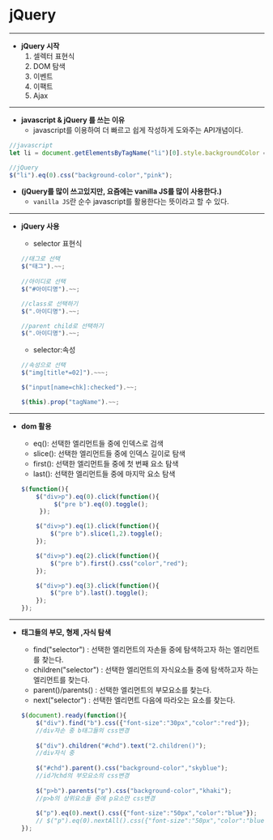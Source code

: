 # jQuery

---

* __jQuery 시작__
  1. 셀렉터 표현식
  2. DOM 탐색
  3. 이벤트
  4. 이팩트
  5. Ajax

---

* __javascript & jQuery 를 쓰는 이유__
  * javascript를 이용하여 더 빠르고 쉽게 작성하게 도와주는 API개념이다.

```js
//javascript
let li = document.getElementsByTagName("li")[0].style.backgroundColor = "pink";

//jQuery
$("li").eq(0).css("background-color","pink"); 	
```

* __(jQuery를 많이 쓰고있지만, 요즘에는 vanilla JS를 많이 사용한다.)__
  * `vanilla JS`란 순수 javascript를 활용한다는 뜻이라고 할 수 있다.

---

* __jQuery 사용__

  * selector 표현식

  ```js
  //태그로 선택
  $("태그").~~;
      
  //아이디로 선택
  $("#아이디명").~~;
  
  //class로 선택하기
  $(".아이디명").~~;
  
  //parent child로 선택하기
  $(".아이디명").~~;
  ```

  *  selector:속성

  ```js
  //속성으로 선택
  $("img[title*=02]").~~~;
  
  $("input[name=chk]:checked").~~;
  
  $(this).prop("tagName").~~;
  ```

---

* __dom 활용__

  * eq(): 선택한 엘리먼트들 중에 인덱스로 검색
  * slice(): 선택한 엘리먼트들 중에 인덱스 길이로 탐색
  * first(): 선택한 엘리먼트들 중에 첫 번째 요소 탐색
  * last(): 선택한 엘리먼트들 중에 마지막 요소 탐색

  ```js
  $(function(){
      $("div>p").eq(0).click(function(){
           $("pre b").eq(0).toggle();
       });
  
      $("div>p").eq(1).click(function(){
          $("pre b").slice(1,2).toggle();
      });
  
      $("div>p").eq(2).click(function(){
          $("pre b").first().css("color","red");
      });
  
      $("div>p").eq(3).click(function(){
          $("pre b").last().toggle();
      });
  });
  ```

---

* __태그들의 부모, 형제 ,자식 탐색__

  * find("selector") : 선택한 엘리먼트의 자손들 중에 탐색하고자 하는 엘리먼트를 찾는다.
  * children("selector") : 선택한 엘리먼트의 자식요소들 중에 탐색하고자 하는 엘리먼트를 찾는다.
  * parent()/parents() : 선택한 엘리먼트의 부모요소를 찾는다.
  * next("selector") : 선택한 엘리먼트 다음에 따라오는 요소를 찾는다.

  ```js
  $(document).ready(function(){
      $("div").find("b").css({"font-size":"30px","color":"red"});
      //div자손 중 b태그들의 css변경
      
      $("div").children("#chd").text("2.children()");
      //div자식 중 
      
      $("#chd").parent().css("background-color","skyblue");
      //id가chd의 부모요소의 css변경
      
      $("p>b").parents("p").css("background-color","khaki");
      //p>b의 상위요소들 중에 p요소만 css변경
      
      $("p").eq(0).next().css({"font-size":"50px","color":"blue"});
      // $("p").eq(0).nextAll().css({"font-size":"50px","color":"blue"}); 
  });
  ```

  